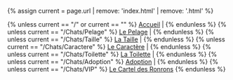 <style>
  nav a {
    transition: color 0.3s ease; /* rend la couleur fluide au survol */
  }

  nav a:hover {
    color: #54622e; /* couleur quand tu passes la souris */
  }
</style>


{% assign current = page.url | remove: 'index.html' | remove: '.html' %}

<nav>
  {% unless current == "/" or current == "" %}
    <a href="{{ '/' | relative_url }}">Accueil</a> |
  {% endunless %}
  {% unless current == "/Chats/Pelage" %}
    <a href="{{ '/Chats/Pelage' | relative_url }}">Le Pelage</a> |
  {% endunless %}
  {% unless current == "/Chats/Taille" %}
    <a href="{{ '/Chats/Taille' | relative_url }}">La Taille</a> |
  {% endunless %}
  {% unless current == "/Chats/Caractere" %}
    <a href="{{ '/Chats/Caractere' | relative_url }}">Le Caractère</a> |
  {% endunless %}
  {% unless current == "/Chats/Toilette" %}
    <a href="{{ '/Chats/Toilette' | relative_url }}">La Toilette</a> |
  {% endunless %}
  {% unless current == "/Chats/Adoption" %}
    <a href="{{ '/Chats/Adoption' | relative_url }}">Adoption</a> |
  {% endunless %}
  {% unless current == "/Chats/VIP" %}
    <a href="{{ '/Chats/VIP' | relative_url }}">Le Cartel des Ronrons</a>
  {% endunless %}
</nav>
